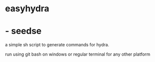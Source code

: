 # easyhydra
# - seedse

a simple sh script to generate commands for hydra.


run using git bash on windows or regular terminal for any other platform
